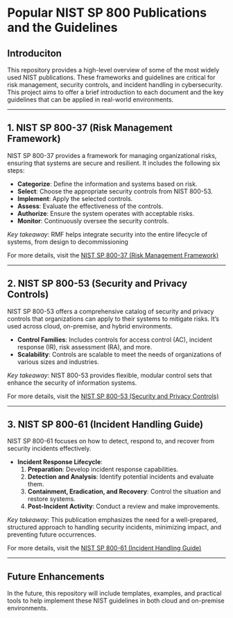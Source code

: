 # Popular NIST SP 800 Publications and the Guidelines

## Introduciton
This repository provides a high-level overview of some of the most widely used NIST publications. These frameworks and guidelines are critical for risk management, security controls, and incident handling in cybersecurity. This project aims to offer a brief introduction to each document and the key guidelines that can be applied in real-world environments.

---

## 1. NIST SP 800-37 (Risk Management Framework)
NIST SP 800-37 provides a framework for managing organizational risks, ensuring that systems are secure and resilient. It includes the following six steps:

- **Categorize**: Define the information and systems based on risk.
- **Select**: Choose the appropriate security controls from NIST 800-53.
- **Implement**: Apply the selected controls.
- **Assess**: Evaluate the effectiveness of the controls.
- **Authorize**: Ensure the system operates with acceptable risks.
- **Monitor**: Continuously oversee the security controls.

*Key takeaway*: RMF helps integrate security into the entire lifecycle of systems, from design to decommissioning

For more details, visit the [NIST SP 800-37 (Risk Management Framework)](https://csrc.nist.gov/pubs/sp/800/37/r2/final)

---

## 2. NIST SP 800-53 (Security and Privacy Controls)
NIST SP 800-53 offers a comprehensive catalog of security and privacy controls that organizations can apply to their systems to mitigate risks. It’s used across cloud, on-premise, and hybrid environments.

- **Control Families**: Includes controls for access control (AC), incident response (IR), risk assessment (RA), and more.
- **Scalability**: Controls are scalable to meet the needs of organizations of various sizes and industries.

*Key takeaway*: NIST 800-53 provides flexible, modular control sets that enhance the security of information systems.

For more details, visit the [NIST SP 800-53 (Security and Privacy Controls)](https://csrc.nist.gov/pubs/sp/800/53/r5/upd1/final)

---

## 3. NIST SP 800-61 (Incident Handling Guide)
NIST SP 800-61 focuses on how to detect, respond to, and recover from security incidents effectively.

- **Incident Response Lifecycle**:
  1. **Preparation**: Develop incident response capabilities.
  2. **Detection and Analysis**: Identify potential incidents and evaluate them.
  3. **Containment, Eradication, and Recovery**: Control the situation and restore systems.
  4. **Post-Incident Activity**: Conduct a review and make improvements.

*Key takeaway*: This publication emphasizes the need for a well-prepared, structured approach to handling security incidents, minimizing impact, and preventing future occurrences.

For more details, visit the [NIST SP 800-61 (Incident Handling Guide)](https://csrc.nist.gov/pubs/sp/800/61/r2/final)

---

## Future Enhancements
In the future, this repository will include templates, examples, and practical tools to help implement these NIST guidelines in both cloud and on-premise environments.
